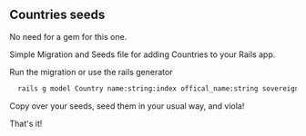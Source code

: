 ## Countries seeds

No need for a gem for this one.

Simple Migration and Seeds file for adding Countries to your Rails app.

Run the migration or use the rails generator

```bash
  rails g model Country name:string:index offical_name:string sovereignty:string iso_alpha_two:string:index iso_alpha_three:string:index iso_numeric:integer:index subdivision_codes:string tld:string
```

Copy over your seeds, seed them in your usual way, and viola!

That's it!
